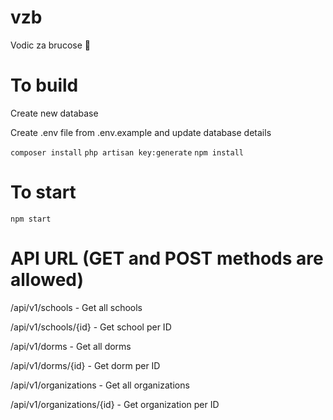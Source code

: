 # vzb
Vodic za brucose :book:

# To build

Create new database

Create .env file from .env.example and update database details

`composer install`
`php artisan key:generate`
`npm install`

# To start

`npm start`


# API URL (GET and POST methods are allowed)
/api/v1/schools - Get all schools

/api/v1/schools/{id} - Get school per ID

/api/v1/dorms - Get all dorms

/api/v1/dorms/{id} - Get dorm per ID

/api/v1/organizations - Get all organizations

/api/v1/organizations/{id} - Get organization per ID

